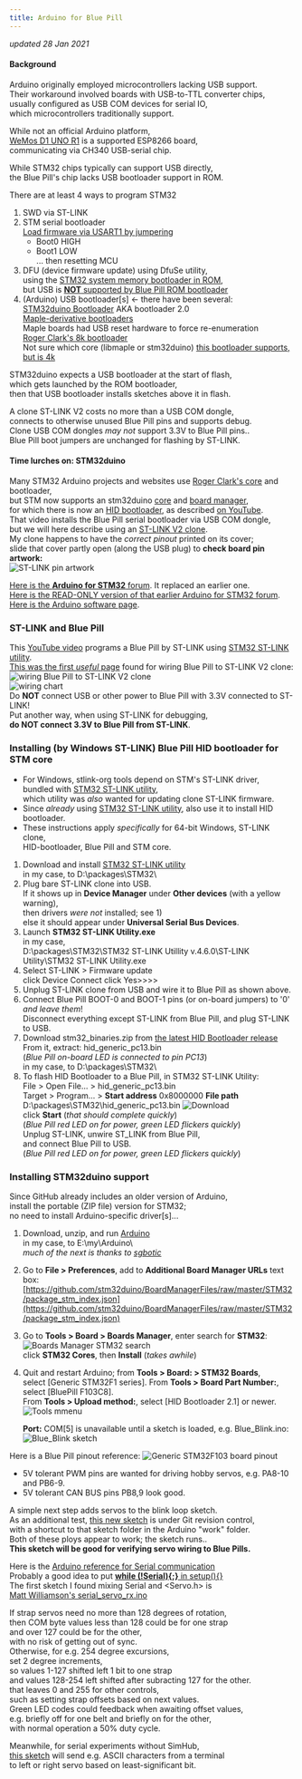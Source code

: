 ```yaml
---
title: Arduino for Blue Pill
---
```

*updated 28 Jan 2021*

#### Background
Arduino originally employed microcontrollers lacking USB support.  
Their workaround involved boards with USB-to-TTL converter chips,  
usually configured as USB COM devices for serial IO,  
which microcontrollers traditionally support.
  
While not an official Arduino platform,  
[WeMos D1 UNO R1](ESPDuino) is a supported ESP8266 board,  
communicating via CH340 USB-serial chip.
 
While STM32 chips typically can support USB directly,  
the Blue Pill's chip lacks USB bootloader support in ROM.  

There are at least 4 ways to program STM32  
1) SWD via ST-LINK  
2) STM serial bootloader  
   [Load firmware via USART1 by jumpering](https://stm32duinoforum.com/forum/wiki_subdomain/index_title_Bootloader.html#Boot0_and_Boot1_pin_settings)  
   - Boot0 HIGH  
   - Boot1 LOW  
  ... then resetting MCU  
3) DFU (device firmware update) using DfuSe utility,  
    using the [STM32 system memory bootloader in ROM](https://www.st.com/en/development-tools/stsw-stm32080.html),  
    but USB is [**NOT** supported by Blue Pill ROM bootloader](https://stm32duinoforum.com/forum/wiki_subdomain/index_title_Bootloader.html)  
4) (Arduino) USB bootloader[s] <- there have been several:  
    [STM32duino Bootloader](https://stm32duinoforum.com/forum/wiki_subdomain/index_title_Bootloader.html) AKA bootloader 2.0  
   [Maple-derivative bootloaders](https://github.com/jonatanolofsson/maple-bootloader)  
   Maple boards had USB reset hardware to force re-enumeration  
   [Roger Clark's 8k bootloader](https://github.com/rogerclarkmelbourne/STM32duino-bootloader)  
   Not sure which core (libmaple or stm32duino) [this bootloader supports, but is 4k](https://github.com/davidgfnet/stm32-dfu-bootloader)  

STM32duino expects a USB bootloader at the start of flash,  
which gets launched by the ROM bootloader,  
then that USB bootloader installs sketches above it in flash.  

A clone ST-LINK V2 costs no more than a USB COM dongle,  
connects to otherwise unused Blue Pill pins and supports debug.  
Clone USB COM dongles *may not* support 3.3V to Blue Pill pins..  
Blue Pill boot jumpers are unchanged for flashing by ST-LINK.  

#### Time lurches on: STM32duino
Many STM32 Arduino projects and websites use [Roger Clark's core](https://github.com/rogerclarkmelbourne/Arduino_STM32) and bootloader,  
but STM now supports an stm32duino [core](https://github.com/stm32duino/Arduino_Core_STM32/releases)
and [board manager](https://raw.githubusercontent.com/stm32duino/BoardManagerFiles/master/STM32/package_stm_index.json),  
for which there is now an [HID bootloader](https://github.com/Serasidis/STM32_HID_Bootloader),
as described [on YouTube](https://www.youtube.com/watch?v=Myon8H111PQ).  
That video installs the Blue Pill serial bootloader via USB COM dongle,   
but we will here describe using an [ST-LINK V2 clone](https://www.ebay.com/itm/183320329257).  
My clone happens to have the *correct pinout* printed on its cover;  
slide that cover partly open (along the USB plug) to **check board pin artwork:**  
![ST-LINK pin artwork](ST-Link.jpg)  

[Here is the **Arduino for STM32** forum](https://www.stm32duino.com).  It replaced an earlier one.  
[Here is the READ-ONLY version of that earlier Arduino for STM32 forum](https://stm32duinoforum.com/forum/index_php.html).  
[Here is the Arduino software page](https://www.arduino.cc/en/software).  

### ST-LINK and Blue Pill
This [YouTube video](https://www.youtube.com/watch?v=KgR3uM21y7o) programs a Blue Pill
by ST-LINK using [STM32 ST-LINK utility](https://www.st.com/en/development-tools/stsw-link004.html).  
[This was the first *useful* page](https://medium.com/coinmonks/coding-the-stm32-blue-pill-with-rust-and-visual-studio-code-b21615d8a20)
found for wiring Blue Pill to ST-LINK V2 clone:
![wiring Blue Pill to ST-LINK V2 clone](https://miro.medium.com/max/875/1*pFNIcoAq2s3l4lwsM0gj8w.jpeg)  
![wiring chart](https://miro.medium.com/max/533/1*NwPYrVoPUbciDWzvGsTavQ.png)  
Do **NOT** connect USB or other power to Blue Pill with 3.3V connected to ST-LINK!  
Put another way, when using ST-LINK for debugging,  
  **do NOT connect 3.3V to Blue Pill from ST-LINK**.  

### Installing (by Windows ST-LINK) Blue Pill HID bootloader for STM core
 - For Windows, stlink-org tools depend on STM's ST-LINK driver,  
   bundled with [STM32 ST-LINK utility](https://www.st.com/en/development-tools/stsw-link004.html),  
   which utility was *also* wanted for updating clone ST-LINK firmware.  
 - Since *already* using [STM32 ST-LINK utility](https://www.st.com/en/development-tools/stsw-link004.html), also use it to install HID bootloader.
 - These instructions apply *specifically* for 64-bit Windows, ST-LINK clone,  
   HID-bootloader, Blue Pill and STM core.  

1) Download and install [STM32 ST-LINK utility](https://www.st.com/en/development-tools/stsw-link004.html)  
   in my case, to D:\packages\STM32\
2) Plug bare ST-LINK clone into USB.  
   If it shows up in **Device Manager** under **Other devices** (with a yellow warning),  
   then drivers *were not* installed; see 1)  
   else it should appear under **Universal Serial Bus Devices**.
3) Launch **STM32 ST-LINK Utility.exe**  
   in my case,  
D:\packages\STM32\STM32 ST-LINK Utillity v.4.6.0\ST-LINK Utility\STM32 ST-LINK Utility.exe
4) Select ST-LINK > Firmware update  
   click Device Connect
   click Yes>>>>
5) Unplug ST-LINK clone from USB and wire it to Blue Pill as shown above.
6) Connect Blue Pill BOOT-0 and BOOT-1 pins (or on-board jumpers) to '0'  
   *and leave them*!  
   Disconnect everything except ST-LINK from Blue Pill, and plug ST-LINK to USB.  
7) Download stm32_binaries.zip from [the latest HID Bootloader release](https://github.com/Serasidis/STM32_HID_Bootloader/releases)  
   From it, extract:  hid_generic_pc13.bin  
   (*Blue Pill on-board LED is connected to pin PC13*)  
   in my case, to D:\packages\STM32\
8) To flash HID Bootloader to a Blue Pill, in STM32 ST-LINK Utility:  
   File > Open File... > hid_generic_pc13.bin  
   Target > Program... > **Start address** 0x8000000 **File path** D:\packages\STM32\hid_generic_pc13.bin
   ![Download](Download.gif)  
   click **Start** (*that should complete quickly*)  
   (*Blue Pill red LED on for power, green LED flickers quickly*)  
   Unplug ST-LINK, unwire ST_LINK from Blue Pill,  
     and connect Blue Pill to USB.  
   (*Blue Pill red LED on for power, green LED flickers quickly*)

### Installing STM32duino support
Since GitHub already includes an older version of Arduino,  
install the portable (ZIP file) version for STM32;  
no need to install Arduino-specific driver[s]...
1) Download, unzip, and run [Arduino](https://www.arduino.cc/en/software)  
   in my case, to E:\my\Arduino\  
   *much of the next is thanks to [sgbotic](https://www.sgbotic.com/index.php?dispatch=pages.view&page_id=48)*
2) Go to **File > Preferences**, add to **Additional Board Manager URLs** text box:
   [https://github.com/stm32duino/BoardManagerFiles/raw/master/STM32/package_stm_index.json](https://github.com/stm32duino/BoardManagerFiles/raw/master/STM32/package_stm_index.json)
3) Go to **Tools > Board > Boards Manager**, enter search for **STM32**:  
   ![Boards Manager STM32 search](https://www.sgbotic.com/images/companies/1/learn/F103_Arduino/board_manager_install.png?1596271243306)  
   click **STM32 Cores**, then **Install**  (*takes awhile*)  
4) Quit and restart Arduino; from **Tools > Board: > STM32 Boards**,  
   select [Generic STM32F1 series]. 
   From **Tools > Board Part Number:**, select [BluePill F103C8].  
   From **Tools > Upload method:**, select [HID Bootloader 2.1] or newer.  
   ![Tools mmenu](tools.gif)  

   **Port:** COM[5] is unavailable until a sketch is loaded, e.g. Blue_Blink.ino:
![Blue_Blink sketch](Blue_Blink.gif)   

Here is a Blue Pill pinout reference:
![Generic STM32F103 board pinout](https://www.electronicshub.org/wp-content/uploads/2020/02/STM32F103C8T6-Blue-Pill-Pin-Layout.gif)  
- 5V tolerant PWM pins are wanted for driving hobby servos, e.g. PA8-10 and PB6-9.  
- 5V tolerant CAN BUS pins PB8,9 look good.

A simple next step adds servos to the blink loop sketch.  
As an additional test, [this new sketch](https://github.com/blekenbleu/blekenbleu.github.io/tree/master/Arduino/Blue_Servo) is under Git revision control,  
with a shortcut to that sketch folder in the Arduino "work" folder.  
Both of these ploys appear to work; the sketch runs..  
**This sketch will be good for verifying servo wiring to Blue Pills.**

Here is the [Arduino reference for Serial communication](https://www.arduino.cc/reference/en/language/functions/communication/serial/)  
Probably a good idea to put [**while (!Serial){;}** in setup(){}](https://www.arduino.cc/reference/en/language/functions/communication/serial/ifserial/)  
The first sketch I found mixing Serial and <Servo.h> is  
[Matt Williamson's serial_servo_rx.ino](https://github.com/mattwilliamson/Arduino-RC-Receiver/blob/master/serial_servo_rx_ino/serial_servo_rx.ino)  

If strap servos need no more than 128 degrees of rotation,  
then COM byte values less than 128 could be for one strap  
and over 127 could be for the other,  
with no risk of getting out of sync.  
Otherwise, for e.g. 254 degree excursions,  
set 2 degree increments,  
so values 1-127 shifted left 1 bit to one strap  
and values 128-254 left shifted after subracting 127 for the other.  
that leaves 0 and 255 for other controls,  
such as setting strap offsets based on next values.  
Green LED codes could feedback when awaiting offset values,  
e.g. briefly off for one belt and briefly on for the other,  
with normal operation a 50% duty cycle.  

Meanwhile, for serial experiments without SimHub,  
[this sketch](https://github.com/blekenbleu/blekenbleu.github.io/tree/master/Arduino/Blue_ASCII_Servo) will send e.g. ASCII characters from a terminal  
to left or right servo based on least-significant bit.  
